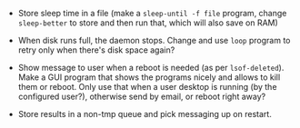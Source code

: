 - Store sleep time in a file (make a `sleep-until -f file` program, change `sleep-better` to store and then run that, which will also save on RAM)

- When disk runs full, the daemon stops. Change and use `loop` program to retry only when there's disk space again?

- Show message to user when a reboot is needed (as per `lsof-deleted`). Make a GUI program that shows the programs nicely and allows to kill them or reboot. Only use that when a user desktop is running (by the configured user?), otherwise send by email, or reboot right away?

- Store results in a non-tmp queue and pick messaging up on restart.

